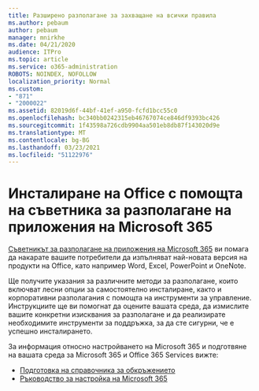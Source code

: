 ```yaml
---
title: Разширено разполагане за захващане на всички правила
ms.author: pebaum
author: pebaum
manager: mnirkhe
ms.date: 04/21/2020
audience: ITPro
ms.topic: article
ms.service: o365-administration
ROBOTS: NOINDEX, NOFOLLOW
localization_priority: Normal
ms.custom:
- "871"
- "2000022"
ms.assetid: 82019d6f-44bf-41ef-a950-fcfd1bcc55c0
ms.openlocfilehash: bc340bb0242315eb46767074ce846df9393bc426
ms.sourcegitcommit: 1f43598a726cdb9904aa501eb8db87f143020d9e
ms.translationtype: MT
ms.contentlocale: bg-BG
ms.lasthandoff: 03/23/2021
ms.locfileid: "51122976"
---
```

# <a name="install-office-with-the-microsoft-365-apps-deployment-advisor"></a>Инсталиране на Office с помощта на съветника за разполагане на приложения на Microsoft 365

[Съветникът за разполагане на приложения на Microsoft 365](https://go.microsoft.com/fwlink/?linkid=2145748) ви помага да накарате вашите потребители да изпълняват най-новата версия на продукти на Office, като например Word, Excel, PowerPoint и OneNote.
  
Ще получите указания за различните методи за разполагане, които включват лесни опции за самостоятелно инсталиране, както и корпоративни разполагания с помощта на инструменти за управление. Инструкциите ще ви помогнат да оцените вашата среда, да измислите вашите конкретни изисквания за разполагане и да реализирате необходимите инструменти за поддръжка, за да сте сигурни, че е успешно инсталирането.
  
За информация относно настройването на Microsoft 365 и подготвяне на вашата среда за Microsoft 365 и Office 365 Services вижте:

- [Подготовка на справочника за обкръжението](https://go.microsoft.com/fwlink/?linkid=2005213)
- [Ръководство за настройка на Microsoft 365](https://go.microsoft.com/fwlink/?linkid=2072646)
